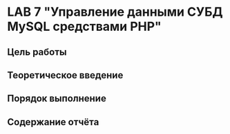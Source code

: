 # LAB 7 "Управление данными СУБД MуSQL средствами РНР"

## Цель работы

## Теоретическое введение

## Порядок выполнение

## Содержание отчёта

